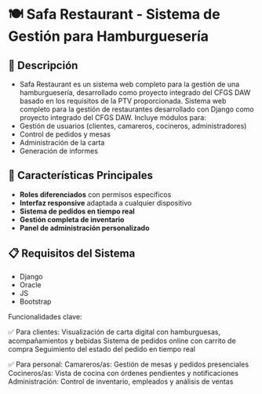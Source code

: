 # 🍽️ Safa Restaurant - Sistema de Gestión para Hamburguesería

## 📌 Descripción
- Safa Restaurant es un sistema web completo para la gestión de una hamburguesería, desarrollado como proyecto integrado del CFGS DAW basado en los requisitos de la PTV proporcionada.
  Sistema web completo para la gestión de restaurantes desarrollado con Django como proyecto integrado del CFGS DAW. Incluye módulos para:
- Gestión de usuarios (clientes, camareros, cocineros, administradores)
- Control de pedidos y mesas
- Administración de la carta
- Generación de informes

## 🚀 Características Principales
- **Roles diferenciados** con permisos específicos
- **Interfaz responsive** adaptada a cualquier dispositivo
- **Sistema de pedidos en tiempo real**
- **Gestión completa de inventario**
- **Panel de administración personalizado**

## 📋 Requisitos del Sistema
- Django
- Oracle
- JS
- Bootstrap

Funcionalidades clave:

✅ Para clientes:
Visualización de carta digital con hamburguesas, acompañamientos y bebidas
Sistema de pedidos online con carrito de compra
Seguimiento del estado del pedido en tiempo real

✅ Para personal:
Camareros/as: Gestión de mesas y pedidos presenciales
Cocineros/as: Vista de cocina con órdenes pendientes y notificaciones
Administración: Control de inventario, empleados y análisis de ventas
